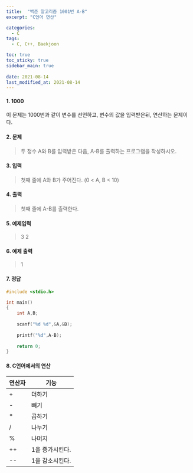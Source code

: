 ```yaml
---
title:  "백준 알고리즘 1001번 A-B"
excerpt: "C언어 연산"

categories:
  - C
tags:
  - C, C++, Baekjoon

toc: true
toc_sticky: true
sidebar_main: true
 
date: 2021-08-14
last_modified_at: 2021-08-14
---
```


#### 1. 1000
이 문제는 1000번과 같이 변수를 선언하고, 변수의 값을 입력받은뒤, 연산하는 문제이다.

#### 2. 문제
>두 정수 A와 B를 입력받은 다음, A-B를 출력하는 프로그램을 작성하시오.

#### 3. 입력
>첫째 줄에 A와 B가 주어진다. (0 < A, B < 10)

#### 4. 출력
>첫째 줄에 A-B를 출력한다.

#### 5. 예제입력
>3 2

#### 6. 예제 출력
>1

#### 7. 정답

```c
#include <stdio.h>

int main() 
{
	int A,B;
	
	scanf("%d %d",&A,&B);
	
	printf("%d",A-B);
	
	return 0;
}
```

#### 8. C언어에서의 연산

|연산자|기능|
|-----|----|
| +|더하기|
| -|빼기|
|*|곱하기|
|/|나누기|
|%|나머지|
|++|1을 증가시킨다.|
|--|1을 감소시킨다.|
